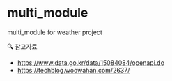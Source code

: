 # multi_module
multi_module for weather project

<aside>
🔍 참고자료

- https://www.data.go.kr/data/15084084/openapi.do
- https://techblog.woowahan.com/2637/
</aside>
